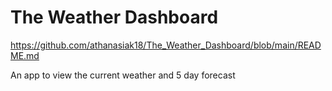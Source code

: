 # The Weather Dashboard

https://github.com/athanasiak18/The_Weather_Dashboard/blob/main/README.md

An app to view the current weather and 5 day forecast
